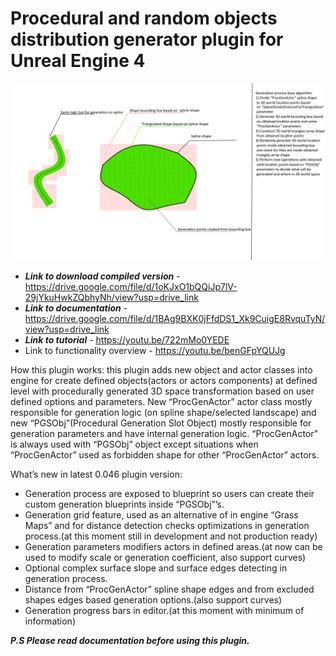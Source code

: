 # Procedural and random objects distribution generator plugin for Unreal Engine 4
![Generation process basic algorithm - ](/Helpers/Images/GenerationBaseMethod.png)

+ ***Link to download compiled version*** - https://drive.google.com/file/d/1oKJxO1bQQiJp7lV-29jYkuHwkZQbhyNh/view?usp=drive_link
+ ***Link to documentation*** - https://drive.google.com/file/d/1BAg9BXK0jFfdDS1_Xk9CuigE8RvquTyN/view?usp=drive_link
+ ***Link to tutorial*** - https://youtu.be/722mMo0YEDE
+ Link to functionality overview - https://youtu.be/benGFpYQUJg 

How this plugin works: this plugin adds new object and actor classes into engine for create defined objects(actors or actors components) 
at defined level with procedurally generated 3D space transformation based on user defined options and parameters. New “ProcGenActor” actor 
class mostly responsible for generation logic (on spline shape/selected landscape) and new “PGSObj”(Procedural Generation Slot Object) mostly 
responsible for generation parameters and have internal generation logic. “ProcGenActor” is always used with “PGSObj” object except situations 
when “ProcGenActor” used as forbidden shape for other “ProcGenActor” actors. 

What’s new in latest 0.046 plugin version: 
+ Generation process are exposed to blueprint so users can create their custom generation blueprints inside “PGSObj”’s.
+ Generation grid feature, used as an alternative of in engine “Grass Maps” and for distance detection checks optimizations in generation process.(at this moment still in development and not production ready)
+ Generation parameters modifiers actors in defined areas.(at now can be used to modify scale or generation coefficient, also support curves)
+ Optional complex surface slope and surface edges detecting in generation process.
+ Distance from “ProcGenActor” spline shape edges and from excluded shapes edges based generation options.(also support curves)
+ Generation progress bars in editor.(at this moment with minimum of information)

***P.S Please read documentation before using this plugin.***